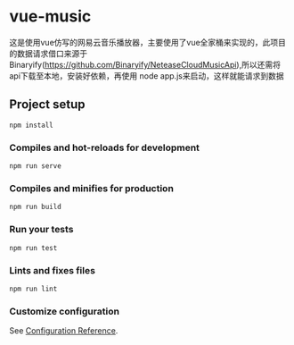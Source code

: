 # vue-music
这是使用vue仿写的网易云音乐播放器，主要使用了vue全家桶来实现的，此项目的数据请求借口来源于Binaryify(https://github.com/Binaryify/NeteaseCloudMusicApi),所以还需将api下载至本地，安装好依赖，再使用 node app.js来启动，这样就能请求到数据

## Project setup
```
npm install
```

### Compiles and hot-reloads for development
```
npm run serve
```

### Compiles and minifies for production
```
npm run build
```

### Run your tests
```
npm run test
```

### Lints and fixes files
```
npm run lint
```

### Customize configuration
See [Configuration Reference](https://cli.vuejs.org/config/).
